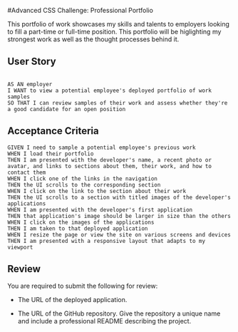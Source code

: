 #Advanced CSS Challenge: Professional Portfolio

This portfolio of work showcases my skills and talents to employers looking to fill a part-time or full-time position. This portfolio will be higlighting my strongest work as well as the thought processes behind it. 

## User Story

```

AS AN employer
I WANT to view a potential employee's deployed portfolio of work samples
SO THAT I can review samples of their work and assess whether they're a good candidate for an open position
```

## Acceptance Criteria

```
GIVEN I need to sample a potential employee's previous work
WHEN I load their portfolio
THEN I am presented with the developer's name, a recent photo or avatar, and links to sections about them, their work, and how to contact them
WHEN I click one of the links in the navigation
THEN the UI scrolls to the corresponding section
WHEN I click on the link to the section about their work
THEN the UI scrolls to a section with titled images of the developer's applications
WHEN I am presented with the developer's first application
THEN that application's image should be larger in size than the others
WHEN I click on the images of the applications
THEN I am taken to that deployed application
WHEN I resize the page or view the site on various screens and devices
THEN I am presented with a responsive layout that adapts to my viewport
```

## Review

You are required to submit the following for review:

* The URL of the deployed application.

* The URL of the GitHub repository. Give the repository a unique name and include a professional README describing the project.
